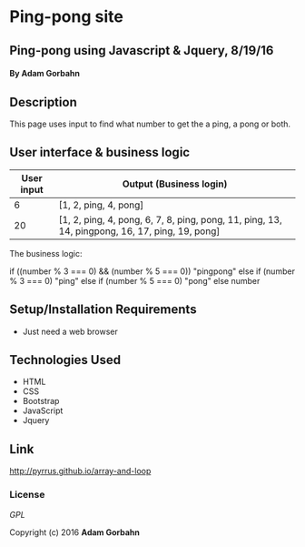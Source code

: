 # Ping-pong site

## Ping-pong using Javascript & Jquery, 8/19/16

#### By **Adam Gorbahn**

## Description

This page uses input to find what number to get the a ping, a pong or both.

## User interface & business logic

User input    | Output (Business login)
------------- | -------------
6             | [1, 2, ping, 4, pong]
20            | [1, 2, ping, 4, pong, 6, 7, 8, ping, pong, 11, ping, 13, 14, pingpong, 16, 17, ping, 19, pong]

The business logic:

if ((number % 3 === 0) && (number % 5 === 0))
	"pingpong"
else if (number % 3 === 0)
	"ping"
else if (number % 5 === 0)
	"pong"
else
	number

## Setup/Installation Requirements

* Just need a web browser

## Technologies Used

* HTML
* CSS
* Bootstrap
* JavaScript
* Jquery

## Link

http://pyrrus.github.io/array-and-loop

### License

*GPL*

Copyright (c) 2016 **Adam Gorbahn**